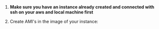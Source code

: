 1. **Make sure you have an instance already created and connected with ssh on your aws and local machine first**

2. Create AMI's in the image of your instance:
